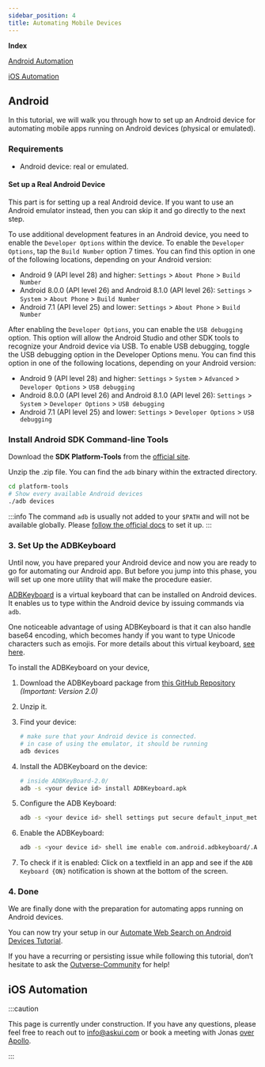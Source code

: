```yaml
---
sidebar_position: 4
title: Automating Mobile Devices
---
```

**Index**

[Android Automation](#android)

[iOS Automation](#ios-automation)

## Android

In this tutorial, we will walk you through how to set up an Android device for automating mobile apps running on Android devices (physical or emulated).

### Requirements
- Android device: real or emulated.

#### Set up a Real Android Device
This part is for setting up a real Android device. If you want to use an Android emulator instead, then you can skip it and go directly to the next step.

To use additional development features in an Android device, you need to enable the `Developer Options` within the device. To enable the `Developer Options`, tap the `Build Number` option 7 times. You can find this option in one of the following locations, depending on your Android version:

- Android 9 (API level 28) and higher: `Settings` > `About Phone` > `Build Number`
- Android 8.0.0 (API level 26) and Android 8.1.0 (API level 26): `Settings` > `System` > `About Phone` > `Build Number`
- Android 7.1 (API level 25) and lower: `Settings` > `About Phone` > `Build Number`

After enabling the `Developer Options`, you can enable the `USB debugging` option. This option will allow the Android Studio and other SDK tools to recognize your Android device via USB. To enable USB debugging, toggle the USB debugging option in the Developer Options menu. You can find this option in one of the following locations, depending on your Android version:

- Android 9 (API level 28) and higher: `Settings` > `System` > `Advanced` > `Developer Options` > `USB debugging`
- Android 8.0.0 (API level 26) and Android 8.1.0 (API level 26): `Settings` > `System` > `Developer Options` > `USB debugging`
- Android 7.1 (API level 25) and lower: `Settings` > `Developer Options` > `USB debugging`

### Install Android SDK Command-line Tools
Download the **SDK Platform-Tools** from the [official site](https://developer.android.com/studio/releases/platform-tools).

Unzip the .zip file. You can find the `adb` binary within the extracted directory.

```bash
cd platform-tools
# Show every available Android devices
./adb devices
```

:::info
The command `adb` is usually not added to your `$PATH` and will not be available globally. Please [follow the official docs](https://developer.android.com/tools#environment-variables) to set it up.
:::

### 3. Set Up the ADBKeyboard

Until now, you have prepared your Android device and now you are ready to go for automating our Android app. But before you jump into this phase, you will set up one more utility that will make the procedure easier.

[ADBKeyboard](https://github.com/senzhk/ADBKeyBoard) is a virtual keyboard that can be installed on Android devices. It enables us to type within the Android device by issuing commands via `adb`.

One noticeable advantage of using ADBKeyboard is that it can also handle base64 encoding, which becomes handy if you want to type Unicode characters such as emojis. For more details about this virtual keyboard, [see here](https://github.com/senzhk/ADBKeyBoard/blob/master/README.md).

To install the ADBKeyboard on your device,

1. Download the ADBKeyboard package from [this GitHub Repository](https://github.com/senzhk/ADBKeyBoard/releases/tag/v2.0) *(Important: Version 2.0)*
2. Unzip it.
3. Find your device:

    ```bash
    # make sure that your Android device is connected.
    # in case of using the emulator, it should be running
    adb devices
    ```
    
4. Install the ADBKeyboard on the device:

    ```bash
    # inside ADBKeyBoard-2.0/
    adb -s <your device id> install ADBKeyboard.apk
    ```
    
5. Configure the ADB Keyboard:

    ```bash
    adb -s <your device id> shell settings put secure default_input_method com.android.adbkeyboard/.AdbIME
    ```
    
6. Enable the ADBKeyboard:

    ```bash
    adb -s <your device id> shell ime enable com.android.adbkeyboard/.AdbIME
    ```
    
7. To check if it is enabled:
Click on a textfield in an app and see if the `ADB Keyboard {ON}` notification is shown at the bottom of the screen.

### 4. Done

We are finally done with the preparation for automating apps running on Android devices.

You can now try your setup in our [Automate Web Search on Android Devices Tutorial](../06-Tutorials/android-search-in-browser.md).

If you have a recurring or persisting issue while following this tutorial, don’t hesitate to ask the [Outverse-Community](https://community.askui.com/forums/home) for help!

## iOS Automation

:::caution

This page is currently under construction. If you have any questions, please feel free to reach out to info@askui.com or book a meeting with Jonas [over Apollo](https://app.apollo.io/#/meet/jonas_menesklou_074/30-mins).

:::
